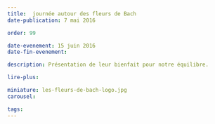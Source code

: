 ```yaml
---
title:  journée autour des fleurs de Bach
date-publication: 7 mai 2016

order: 99

date-evenement: 15 juin 2016
date-fin-evenement:

description: Présentation de leur bienfait pour notre équilibre.

lire-plus: 

miniature: les-fleurs-de-bach-logo.jpg
carousel: 

tags: 
---
```


<!--fin-excerpt-->
<!-- ******************************** -->
<!-- **** début contenu détaillé **** -->

 


<!-- **** fin contenu détaillé **** -->
<!-- ****************************** -->



